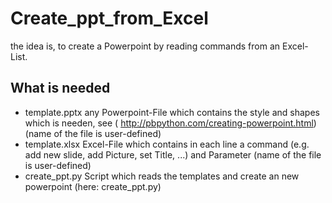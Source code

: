 # Create_ppt_from_Excel
the idea is, to create a Powerpoint by reading commands from an Excel-List.

What is needed
---------------------
  - template.pptx    any Powerpoint-File which contains the style and shapes which is needen, see ( http://pbpython.com/creating-powerpoint.html) (name of the file is user-defined)
  - template.xlsx    Excel-File which contains in each line a command (e.g. add new slide, add Picture, set Title, ...) and Parameter (name of the file is user-defined)
  - create_ppt.py    Script which reads the templates and create an new powerpoint (here: create_ppt.py)
  
 
 

